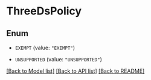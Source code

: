 # ThreeDsPolicy

## Enum


* `EXEMPT` (value: `"EXEMPT"`)

* `UNSUPPORTED` (value: `"UNSUPPORTED"`)


[[Back to Model list]](../README.md#documentation-for-models) [[Back to API list]](../README.md#documentation-for-api-endpoints) [[Back to README]](../README.md)


